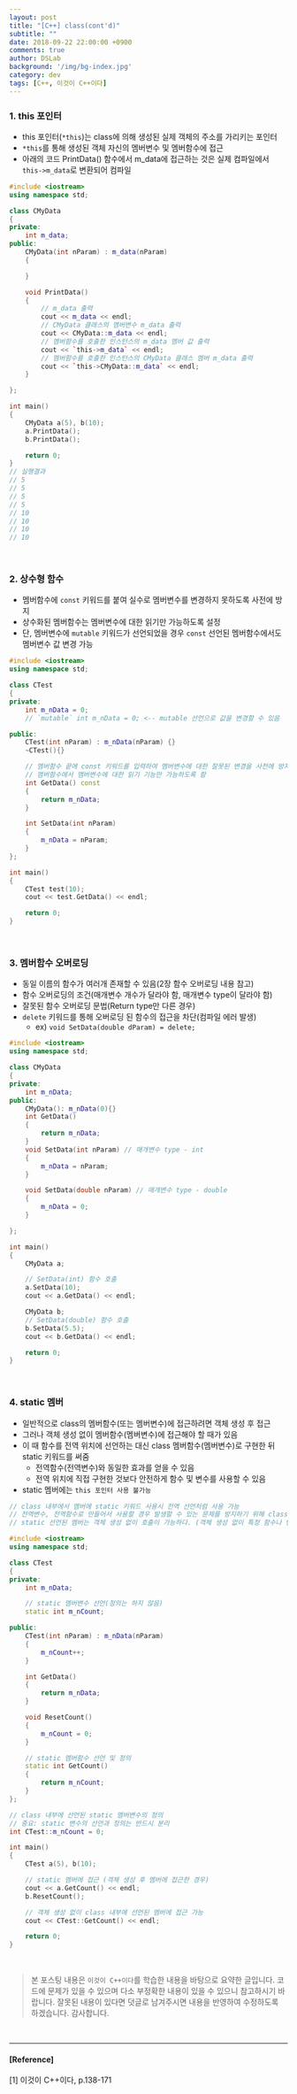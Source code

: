 ```yaml
---
layout: post
title: "[C++] class(cont'd)"
subtitle: ""
date: 2018-09-22 22:00:00 +0900
comments: true
author: DSLab
background: '/img/bg-index.jpg'
category: dev
tags: [C++, 이것이 C++이다]
---
```


### 1. this 포인터
  - this 포인터(`*this`)는 class에 의해 생성된 실제 객체의 주소를 가리키는 포인터
  - `*this`를 통해 생성된 객체 자신의 멤버변수 및 멤버함수에 접근
  - 아래의 코드 PrintData() 함수에서 m_data에 접근하는 것은 실제 컴파일에서 `this->m_data`로 변환되어 컴파일

```c++
#include <iostream>
using namespace std;

class CMyData
{
private:
    int m_data;
public:
    CMyData(int nParam) : m_data(nParam)
    {

    }

    void PrintData()
    {
        // m_data 출력
        cout << m_data << endl;
        // CMyData 클래스의 멤버변수 m_data 출력
        cout << CMyData::m_data << endl;
        // 멤버함수를 호출한 인스턴스의 m_data 멤버 값 출력
        cout << `this->m_data` << endl;
        // 멤버함수를 호출한 인스턴스의 CMyData 클래스 멤버 m_data 출력
        cout << `this->CMyData::m_data` << endl;
    }

};

int main()
{
    CMyData a(5), b(10);
    a.PrintData();
    b.PrintData();

    return 0;
}
// 실행결과
// 5
// 5
// 5
// 5
// 10
// 10
// 10
// 10
```
<br>

### 2. 상수형 함수
  - 멤버함수에 `const` 키워드를 붙여 실수로 멤버변수를 변경하지 못하도록 사전에 방지
  - 상수화된 멤버함수는 멤버변수에 대한 읽기만 가능하도록 설정
  - 단, 멤버변수에 `mutable` 키워드가 선언되었을 경우 `const` 선언된 멤버함수에서도 멤버변수 값 변경 가능

```c++
#include <iostream>
using namespace std;

class CTest
{
private:
    int m_nData = 0;
    // `mutable` int m_nData = 0; <-- mutable 선언으로 값을 변경할 수 있음

public:
    CTest(int nParam) : m_nData(nParam) {}
    ~CTest(){}

    // 멤버함수 끝에 const 키워드를 입력하여 멤버변수에 대한 잘못된 변경을 사전에 방지한다.
    // 멤버함수에서 멤버변수에 대한 읽기 기능만 가능하도록 함
    int GetData() const
    {
        return m_nData;
    }

    int SetData(int nParam)
    {
        m_nData = nParam;
    }
};

int main()
{
    CTest test(10);
    cout << test.GetData() << endl;

    return 0;
}
```
<br>

### 3. 멤버함수 오버로딩
  - 동일 이름의 함수가 여러개 존재할 수 있음(2장 함수 오버로딩 내용 참고)
  - 함수 오버로딩의 조건(매개변수 개수가 달라야 함, 매개변수 type이 달라야 함)
  - 잘못된 함수 오버로딩 문법(Return type만 다른 경우)
  - `delete` 키워드를 통해 오버로딩 된 함수의 접근을 차단(컴파일 에러 발생)
    - ex) `void SetData(double dParam) = delete;`

```c++
#include <iostream>
using namespace std;

class CMyData
{
private:
    int m_nData;
public:
    CMyData(): m_nData(0){}
    int GetData()
    {
        return m_nData;
    }
    void SetData(int nParam) // 매개변수 type - int
    {
        m_nData = nParam;
    }

    void SetData(double nParam) // 매개변수 type - double
    {
        m_nData = 0;
    }

};

int main()
{
    CMyData a;

    // SetData(int) 함수 호출
    a.SetData(10);
    cout << a.GetData() << endl;

    CMyData b;
    // SetData(double) 함수 호출
    b.SetData(5.5);
    cout << b.GetData() << endl;

    return 0;
}
```
<br>

### 4. static 멤버
  - 일반적으로 class의 멤버함수(또는 멤버변수)에 접근하려면 객체 생성 후 접근
  - 그러나 객체 생성 없이 멤버함수(멤버변수)에 접근해야 할 때가 있음
  - 이 때 함수를 전역 위치에 선언하는 대신 class 멤버함수(멤버변수)로 구현한 뒤 static 키워드를 써줌
    - 전역함수(전역변수)와 동일한 효과를 얻을 수 있음
    - 전역 위치에 직접 구현한 것보다 안전하게 함수 및 변수를 사용할 수 있음
  - static 멤버에는 `this 포인터 사용 불가능`

```c++
// class 내부에서 멤버에 static 키워드 사용시 전역 선언처럼 사용 가능
// 전역변수, 전역함수로 만들어서 사용할 경우 발생할 수 있는 문제를 방지하기 위해 class 내부에 정의 후 static 선언!
// static 선언된 멤버는 객체 생성 없이 호출이 가능하다. (객체 생성 없이 특정 함수나 변수를 사용해야 할 때 활용)

#include <iostream>
using namespace std;

class CTest
{
private:
    int m_nData;

    // static 멤버변수 선언(정의는 하지 않음)
    static int m_nCount;

public:
    CTest(int nParam) : m_nData(nParam)
    {
        m_nCount++;
    }

    int GetData()
    {
        return m_nData;
    }

    void ResetCount()
    {
        m_nCount = 0;
    }

    // static 멤버함수 선언 및 정의
    static int GetCount()
    {
        return m_nCount;
    }
};

// class 내부에 선언된 static 멤버변수의 정의
// 중요: static 변수의 선언과 정의는 반드시 분리
int CTest::m_nCount = 0;

int main()
{
    CTest a(5), b(10);

    // static 멤버에 접근 (객체 생성 후 멤버에 접근한 경우)
    cout << a.GetCount() << endl;
    b.ResetCount();

    // 객체 생성 없이 class 내부에 선언된 멤버에 접근 가능
    cout << CTest::GetCount() << endl;

    return 0;
}
```



<br>

>본 포스팅 내용은 `이것이 C++이다`를 학습한 내용을 바탕으로 요약한 글입니다. 코드에 문제가 있을 수 있으며 다소 부정확한 내용이 있을 수 있으니 참고하시기 바랍니다. 잘못된 내용이 있다면 덧글로 남겨주시면 내용을 반영하여 수정하도록 하겠습니다. 감사합니다.

<br>

---

#### [Reference]

[1] 이것이 C++이다, p.138-171
